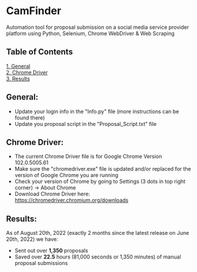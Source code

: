 # CamFinder
Automation tool for proposal submission on a social media service provider platform using Python, Selenium, Chrome WebDriver & Web Scraping

## Table of Contents
[1. General](#General)  
[2. Chrome Driver](#Chrome-Driver)  
[3. Results](#Results)

## General:
  - Update your login info in the "Info.py" file (more instructions can be found there)
  - Update you proposal script in the "Proposal_Script.txt" file

## Chrome Driver:
  - The current Chrome Driver file is for Google Chrome Version 102.0.5005.61
  - Make sure the "chromedriver.exe" file is updated and/or replaced for the version of Google Chrome you are running
  - Check your version of Chrome by going to Settings (3 dots in top right corner) -> About Chrome
  - Download Chrome Driver here: https://chromedriver.chromium.org/downloads

## Results:
As of August 20th, 2022 (exactly 2 months since the latest release on June 20th, 2022) we have:
- Sent out over **1,350** proposals
- Saved over **22.5** hours (81,000 seconds or 1,350 minutes) of manual proposal submissions
